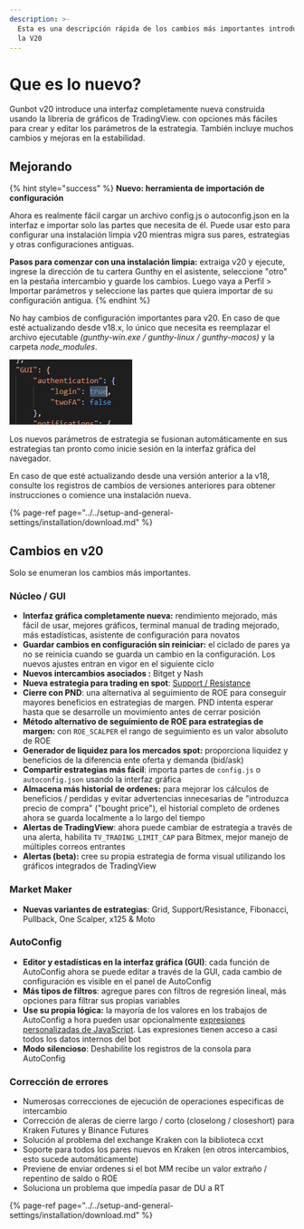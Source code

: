 ```yaml
---
description: >-
  Esta es una descripción rápida de los cambios más importantes introducidos en
  la V20
---
```


# Que es lo nuevo?

Gunbot v20 introduce una interfaz completamente nueva construida usando la librería de gráficos de TradingView. con opciones más fáciles para crear y editar los parámetros de la estrategia. También incluye muchos cambios y mejoras en la estabilidad.

## **Mejorando**

{% hint style="success" %}
**Nuevo: herramienta de importación de configuración**

Ahora es realmente fácil cargar un archivo config.js o autoconfig.json en la interfaz e importar solo las partes que necesita de él. Puede usar esto para configurar una instalación limpia v20 mientras migra sus pares, estrategias y otras configuraciones antiguas.

**Pasos para comenzar con una instalación limpia:** extraiga v20 y ejecute, ingrese la dirección de tu cartera Gunthy en el asistente, seleccione "otro" en la pestaña intercambio y guarde los cambios. Luego vaya a Perfil &gt; Importar parámetros y seleccione las partes que quiera importar de su configuración antigua. 
{% endhint %}

No hay cambios de configuración importantes para v20. En caso de que esté actualizando desde v18.x, lo único que necesita es reemplazar el archivo ejecutable  _\(gunthy-win.exe / gunthy-linux / gunthy-macos\)_  y la carpeta _node\_modules_.

![La GUI requiere que la autenticaci&#xF3;n de contrase&#xF1;a est&#xE9; habilitada en config.js. Config&#xFA;relo as&#xED;.](../../.gitbook/assets/image%20%2874%29.png)

Los nuevos parámetros de estrategia se fusionan automáticamente en sus estrategias tan pronto como inicie sesión en la interfaz gráfica del navegador.

En caso de que esté actualizando desde una versión anterior a la v18, consulte los registros de cambios de versiones anteriores para obtener instrucciones o comience una instalación nueva.

{% page-ref page="../../setup-and-general-settings/installation/download.md" %}

## Cambios en v20

Solo se enumeran los cambios más importantes.

### Núcleo / GUI

* **Interfaz gráfica completamente nueva:** rendimiento mejorado, más fácil de usar, mejores gráficos, terminal manual de trading mejorado, más estadísticas, asistente de configuración para novatos
* **Guardar cambios en configuración sin reiniciar:** el ciclado de pares ya no se reinicia cuando se guarda un cambio en la configuración. Los nuevos ajustes entran en vigor en el siguiente ciclo
* **Nuevos intercambios asociados :** Bitget y Nash
* **Nueva estrategia para trading en spot**: [Support / Resistance](../../trading-strategy-options/regular-strategies-spot-trading/support-resistance.md)
* **Cierre con PND**: una alternativa al seguimiento de ROE para conseguir mayores beneficios en estrategias de margen. PND intenta esperar hasta que se desarrolle un movimiento antes de cerrar posición
* **Método alternativo de seguimiento de ROE para estrategias de margen:** con `ROE_SCALPER` el rango de seguimiento es un valor absoluto de ROE
* **Generador de liquidez para los mercados spot:** proporciona liquidez y beneficios de la diferencia ente oferta y demanda \(bid/ask\)
* **Compartir estrategias más fácil**: importa partes de `config.js` o `autoconfig.json` usando la interfaz gráfica
* **Almacena más historial de ordenes:** para mejorar los cálculos de beneficios / perdidas y evitar advertencias innecesarias de "introduzca precio de compra" \("bought price"\), el historial completo de ordenes ahora se guarda localmente a lo largo del tiempo
* **Alertas de TradingView**: ahora puede cambiar de estrategia a través de una alerta, habilita `TV_TRADING_LIMIT_CAP` para Bitmex, mejor manejo de múltiples correos entrantes
* **Alertas \(beta\):** cree su propia estrategia de forma visual utilizando los gráficos integrados de TradingView

### Market Maker

* **Nuevas variantes de estrategias**: Grid, Support/Resistance, Fibonacci, Pullback, One Scalper, x125 & Moto

### AutoConfig

* **Editor y estadísticas en la interfaz gráfica \(GUI\)**: cada función de AutoConfig ahora se puede editar a través de la GUI, cada cambio de configuración es visible en el panel de AutoConfig
* **Más tipos de filtros**: agregue pares con filtros de regresión lineal, más opciones para filtrar sus propias variables
* **Use su propia lógica:** la mayoría de los valores en los trabajos de AutoConfig a hora pueden usar opcionalmente [expresiones personalizadas de JavaScript](../../how-to-work-with-gunbot/extras/autoconfig.md#calculated-config-values-and-custom-filters). Las expresiones tienen acceso a casi todos los datos internos del bot
* **Modo silencioso**: Deshabilite los registros de la consola para AutoConfig

### Corrección de errores

* Numerosas correcciones de ejecución de operaciones especificas de intercambio
* Corrección de aleras de cierre largo / corto \(closelong / closeshort\) para Kraken Futures y Binance Futures 
* Solución al problema del exchange Kraken con la biblioteca ccxt
* Soporte para todos los pares nuevos en Kraken \(en otros intercambios, esto sucede automáticamente\)
* Previene de enviar ordenes si el bot MM recibe un valor extraño / repentino de saldo o ROE
* Soluciona un problema que impedía pasar de DU a RT

{% page-ref page="../../setup-and-general-settings/installation/download.md" %}

